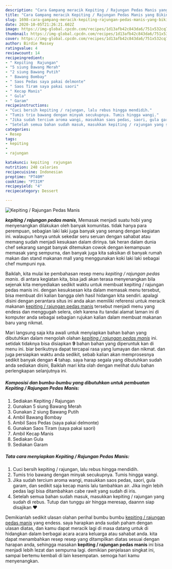 ```yaml
---
description: "Cara Gampang meracik Kepiting / Rajungan Pedas Manis yang Bikin Ngiler"
title: "Cara Gampang meracik Kepiting / Rajungan Pedas Manis yang Bikin Ngiler"
slug: 1698-cara-gampang-meracik-kepiting-rajungan-pedas-manis-yang-bikin-ngiler
date: 2020-10-05T21:26:21.602Z
image: https://img-global.cpcdn.com/recipes/1d13afb42c843da6/751x532cq70/kepiting-rajungan-pedas-manis-foto-resep-utama.jpg
thumbnail: https://img-global.cpcdn.com/recipes/1d13afb42c843da6/751x532cq70/kepiting-rajungan-pedas-manis-foto-resep-utama.jpg
cover: https://img-global.cpcdn.com/recipes/1d13afb42c843da6/751x532cq70/kepiting-rajungan-pedas-manis-foto-resep-utama.jpg
author: Birdie Massey
ratingvalue: 4
reviewcount: 14
recipeingredient:
- " Kepiting  Rajungan"
- "5 siung Bawang Merah"
- "2 siung Bawang Putih"
- " Bawang Bombay"
- " Saos Pedas saya pakai delmonte"
- " Saos Tiram saya pakai saori"
- " Kecap Manis"
- " Gula"
- " Garam"
recipeinstructions:
- "Cuci bersih kepiting / rajungan, lalu rebus hingga mendidih."
- "Tumis trio bawang dengan minyak secukupnya. Tumis hingga wangi."
- "Jika sudah tercium aroma wangi, masukkan saos pedas, saori, gula garam, dan sedikit saja kecap manis lalu tambahkan air. Jika ingin lebih pedas lagi bisa ditambahkan cabe rawit yang sudah di iris."
- "Setelah semua bahan sudah masuk, masukkan kepiting / rajungan yang sudah di rebus. Tutup dan tunggu air hingga meresap, daannn siap disajikan ❤️"
categories:
- Resep
tags:
- kepiting
- 
- rajungan

katakunci: kepiting  rajungan 
nutrition: 248 calories
recipecuisine: Indonesian
preptime: "PT40M"
cooktime: "PT31M"
recipeyield: "4"
recipecategory: Dessert

---
```



![Kepiting / Rajungan Pedas Manis](https://img-global.cpcdn.com/recipes/1d13afb42c843da6/751x532cq70/kepiting-rajungan-pedas-manis-foto-resep-utama.jpg)

<b><i>kepiting / rajungan pedas manis</i></b>, Memasak menjadi suatu hobi yang menyenangkan dilakukan oleh banyak komunitas. tidak hanya para perempuan, sebagian laki laki juga banyak yang senang dengan kegiatan ini. walaupun hanya untuk sekedar seru seruan dengan sahabat atau memang sudah menjadi kesukaan dalam dirinya. tak heran dalam dunia chef sekarang sangat banyak ditemukan cowok dengan kemampuan memasak yang sempurna, dan banyak juga kita saksikan di banyak rumah makan dan stand makanan mall yang menggunakan koki laki laki sebagai chef mumpuni nya.



Baiklah, kita mulai ke pembahasan resep menu <i>kepiting / rajungan pedas manis</i>. di antara kegiatan kita, bisa jadi akan terasa menyenangkan bila sejenak kita menyediakan sedikit waktu untuk membuat kepiting / rajungan pedas manis ini. dengan kesuksesan kita dalam memasak menu tersebut, bisa membuat diri kalian bangga oleh hasil hidangan kita sendiri. apalagi disini dengan perantara situs ini anda akan memiliki referensi untuk meracik makanan <u>kepiting / rajungan pedas manis</u> tersebut menjadi menu yang endess dan menggugah selera, oleh karena itu tandai alamat laman ini di komputer anda sebagai sebagian rujukan kalian dalam membuat makanan baru yang nikmat.


Mari langsung saja kita awali untuk menyiapkan bahan bahan yang dibutuhkan dalam mengolah olahan <u><i>kepiting / rajungan pedas manis</i></u> ini. setidak tidaknya bisa disiapkan <b>9</b> bahan bahan yang diperuntuk kan di menu ini. biar berikutnya dapat tercapai rasa yang lumayan dan nikmat. dan juga persiapkan waktu anda sedikit, sebab kalian akan memprosesnya sedikit banyak dengan <b>4</b> tahap. saya harap segala yang dibutuhkan sudah anda sediakan disini, Baiklah mari kita olah dengan melihat dulu bahan perlengkapan selanjutnya ini.

<!--inarticleads1-->

##### Komposisi dan bumbu-bumbu yang dibutuhkan untuk pembuatan Kepiting / Rajungan Pedas Manis:

1. Sediakan  Kepiting / Rajungan
1. Gunakan 5 siung Bawang Merah
1. Gunakan 2 siung Bawang Putih
1. Ambil  Bawang Bombay
1. Ambil  Saos Pedas (saya pakai delmonte)
1. Gunakan  Saos Tiram (saya pakai saori)
1. Ambil  Kecap Manis
1. Sediakan  Gula
1. Sediakan  Garam




<!--inarticleads2-->

##### Tata cara menyiapkan Kepiting / Rajungan Pedas Manis:

1. Cuci bersih kepiting / rajungan, lalu rebus hingga mendidih.
1. Tumis trio bawang dengan minyak secukupnya. Tumis hingga wangi.
1. Jika sudah tercium aroma wangi, masukkan saos pedas, saori, gula garam, dan sedikit saja kecap manis lalu tambahkan air. Jika ingin lebih pedas lagi bisa ditambahkan cabe rawit yang sudah di iris.
1. Setelah semua bahan sudah masuk, masukkan kepiting / rajungan yang sudah di rebus. Tutup dan tunggu air hingga meresap, daannn siap disajikan ❤️




Demikianlah sedikit ulasan olahan perihal bumbu bumbu <u>kepiting / rajungan pedas manis</u> yang endess. saya harapkan anda sudah paham dengan ulasan diatas, dan kamu dapat meracik lagi di masa datang untuk di hidangkan dalam berbagai acara acara keluarga atau sahabat anda. kita dapat menambahkan resep resep yang ditampilkan diatas sesuai dengan harapan anda, sehingga masakan <b>kepiting / rajungan pedas manis</b> ini bisa menjadi lebih lezat dan sempurna lagi. demikian penjelasan singkat ini, sampai bertemu kembali di lain kesempatan. semoga hari kamu menyenangkan.
